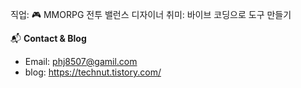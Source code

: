

직업: 🎮 MMORPG 전투 밸런스 디자이너
취미: 바이브 코딩으로 도구 만들기

📬 **Contact & Blog**  
- Email: phj8507@gamil.com
- blog: https://technut.tistory.com/
